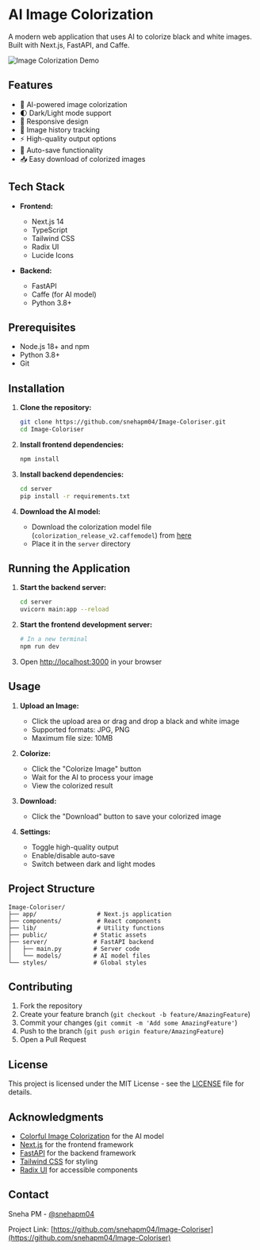 # AI Image Colorization

A modern web application that uses AI to colorize black and white images. Built with Next.js, FastAPI, and Caffe.

![Image Colorization Demo](https://github.com/snehapm04/Image-Coloriser/blob/master/public/demo.gif)

## Features

- 🎨 AI-powered image colorization
- 🌓 Dark/Light mode support
- 📱 Responsive design
- 📂 Image history tracking
- ⚡ High-quality output options
- 💾 Auto-save functionality
- 📥 Easy download of colorized images

## Tech Stack

- **Frontend:**
  - Next.js 14
  - TypeScript
  - Tailwind CSS
  - Radix UI
  - Lucide Icons

- **Backend:**
  - FastAPI
  - Caffe (for AI model)
  - Python 3.8+

## Prerequisites

- Node.js 18+ and npm
- Python 3.8+
- Git

## Installation

1. **Clone the repository:**
   ```bash
   git clone https://github.com/snehapm04/Image-Coloriser.git
   cd Image-Coloriser
   ```

2. **Install frontend dependencies:**
   ```bash
   npm install
   ```

3. **Install backend dependencies:**
   ```bash
   cd server
   pip install -r requirements.txt
   ```

4. **Download the AI model:**
   - Download the colorization model file (`colorization_release_v2.caffemodel`) from [here](http://eecs.berkeley.edu/~rich.zhang/projects/2016_colorization/files/demo_v2/colorization_release_v2.caffemodel)
   - Place it in the `server` directory

## Running the Application

1. **Start the backend server:**
   ```bash
   cd server
   uvicorn main:app --reload
   ```

2. **Start the frontend development server:**
   ```bash
   # In a new terminal
   npm run dev
   ```

3. Open [http://localhost:3000](http://localhost:3000) in your browser

## Usage

1. **Upload an Image:**
   - Click the upload area or drag and drop a black and white image
   - Supported formats: JPG, PNG
   - Maximum file size: 10MB

2. **Colorize:**
   - Click the "Colorize Image" button
   - Wait for the AI to process your image
   - View the colorized result

3. **Download:**
   - Click the "Download" button to save your colorized image

4. **Settings:**
   - Toggle high-quality output
   - Enable/disable auto-save
   - Switch between dark and light modes

## Project Structure

```
Image-Coloriser/
├── app/                 # Next.js application
├── components/          # React components
├── lib/                 # Utility functions
├── public/             # Static assets
├── server/             # FastAPI backend
│   ├── main.py         # Server code
│   └── models/         # AI model files
└── styles/             # Global styles
```

## Contributing

1. Fork the repository
2. Create your feature branch (`git checkout -b feature/AmazingFeature`)
3. Commit your changes (`git commit -m 'Add some AmazingFeature'`)
4. Push to the branch (`git push origin feature/AmazingFeature`)
5. Open a Pull Request

## License

This project is licensed under the MIT License - see the [LICENSE](LICENSE) file for details.

## Acknowledgments

- [Colorful Image Colorization](https://richzhang.github.io/colorization/) for the AI model
- [Next.js](https://nextjs.org/) for the frontend framework
- [FastAPI](https://fastapi.tiangolo.com/) for the backend framework
- [Tailwind CSS](https://tailwindcss.com/) for styling
- [Radix UI](https://www.radix-ui.com/) for accessible components

## Contact

Sneha PM - [@snehapm04](https://github.com/snehapm04)

Project Link: [https://github.com/snehapm04/Image-Coloriser](https://github.com/snehapm04/Image-Coloriser) 